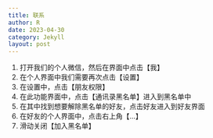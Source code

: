 ```yaml
---
title: 联系
author: R
date: 2023-04-30
category: Jekyll
layout: post
---
```


1. 打开我们的个人微信，然后在界面中点击【我】
2. 在个人界面中我们需要再次点击【设置】
3. 在设置中，点击【朋友权限】
4. 在此功能界面中，点击【通讯录黑名单】进入到黑名单中
5. 在其中找到想要解除黑名单的好友，点击好友进入到好友界面
6. 在好友的个人界面中，点击右上角【...】
7. 滑动关闭【加入黑名单】
